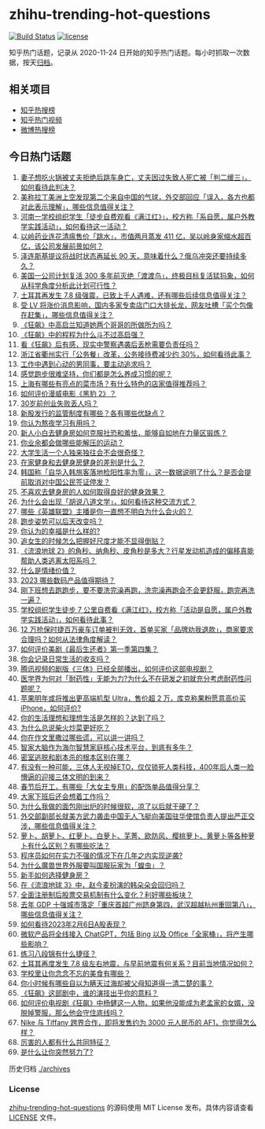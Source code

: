 # zhihu-trending-hot-questions

[![Build Status](https://github.com/justjavac/zhihu-trending-hot-questions/workflows/ci/badge.svg?branch=master)](https://github.com/justjavac/zhihu-trending-hot-questions/actions)
[![license](https://img.shields.io/github/license/justjavac/zhihu-trending-hot-questions)](https://github.com/justjavac/zhihu-trending-hot-questions/blob/master/LICENSE)

知乎热门话题，记录从 2020-11-24
日开始的知乎热门话题。每小时抓取一次数据，按天[归档](./archives)。

## 相关项目

- [知乎热搜榜](https://github.com/justjavac/zhihu-trending-top-search)
- [知乎热门视频](https://github.com/justjavac/zhihu-trending-hot-video)
- [微博热搜榜](https://github.com/justjavac/weibo-trending-hot-search)

## 今日热门话题

<!-- BEGIN -->
<!-- 最后更新时间 Tue Feb 07 2023 07:02:34 GMT+0800 (China Standard Time) -->

1. [妻子想吃火锅被丈夫拒绝后跳车身亡，丈夫因过失致人死亡被「判二缓三」，如何看待此判决？](https://www.zhihu.com/question/582413027)
1. [美称拉丁美洲上空发现第二个来自中国的气球，外交部回应「误入，各方也都对此表示理解」，哪些信息值得关注？](https://www.zhihu.com/question/582480337)
1. [河南一学校组织学生「徒步自费观看《满江红》」，校方称「系自愿，属户外教学实践活动」，如何看待这一活动？](https://www.zhihu.com/question/582466102)
1. [以岭药业连花清瘟售价「跳水」，市值两月蒸发 411 亿，吴以岭身家缩水超百亿，该公司发展前景如何？](https://www.zhihu.com/question/582430537)
1. [泽连斯基提议将战时状态再延长 90 天，意味着什么？俄乌冲突还要持续多久？](https://www.zhihu.com/question/582475748)
1. [美国一公司计划复活 300 多年前灭绝「渡渡鸟」，终极目标复活猛犸象，如何从科学角度分析此计划可行性？](https://www.zhihu.com/question/581720458)
1. [土耳其再发生 7.8 级强震，已致上千人遇难，还有哪些后续信息值得关注？](https://www.zhihu.com/question/582389691)
1. [受 LV 将涨价消息影响，国内多家专卖店门口大排长龙，网友吐槽「买个包像在赶集」，哪些信息值得关注？](https://www.zhihu.com/question/582316960)
1. [《狂飙》中高启兰知道她两个哥哥的所做所为吗？](https://www.zhihu.com/question/581550123)
1. [《狂飙》中的程程为什么斗不过高启强？](https://www.zhihu.com/question/582234428)
1. [看《狂飙》后有感，现实中警察遇袭后丢枪需要负责任吗？](https://www.zhihu.com/question/579287746)
1. [浙江省衢州实行「公务餐」改革，公务接待费减少约 30%，如何看待此事？](https://www.zhihu.com/question/582241242)
1. [工作中遇到心动的男同事，要主动追求吗？](https://www.zhihu.com/question/581982197)
1. [感觉跑步很难坚持，你们都是怎么养成习惯的呢？](https://www.zhihu.com/question/581126725)
1. [上海有哪些有亮点的菜市场？有什么特色的店家值得推荐吗？](https://www.zhihu.com/question/39219367)
1. [如何评价漫威电影《黑豹 2》？](https://www.zhihu.com/question/580718070)
1. [30岁前创业失败丢人吗？](https://www.zhihu.com/question/577327940)
1. [新股发行的监管制度有哪些？各有哪些优缺点？](https://www.zhihu.com/question/582480200)
1. [你认为熬夜学习有用吗？](https://www.zhihu.com/question/581707397)
1. [新人小白去健身房如何克服社恐和羞怯，能够自如地在力量区锻炼？](https://www.zhihu.com/question/580955301)
1. [你业余都会做哪些能解压的运动？](https://www.zhihu.com/question/581143316)
1. [大学生活一个人独来独往会不会很奇怪？](https://www.zhihu.com/question/582359197)
1. [在家健身和去健身房健身的差别是什么？](https://www.zhihu.com/question/581609877)
1. [韩国称「自华入韩旅客落地检阳性率为零」，这一数据说明了什么？是否会提前取消对中国公民签证停发？](https://www.zhihu.com/question/582284467)
1. [不喜欢去健身房的人如何取得良好的健身效果？](https://www.zhihu.com/question/581456336)
1. [为什么会出现「胡说八道文学」，如何看待这种交流方式？](https://www.zhihu.com/question/578840479)
1. [哪些《英雄联盟》主播是你一直想不明白为什么会火的？](https://www.zhihu.com/question/579015808)
1. [跑步姿势可以后天改变吗？](https://www.zhihu.com/question/579291334)
1. [你认为的幸福是什么样的?](https://www.zhihu.com/question/575648948)
1. [追女生的时候怎么把握好尺度才能不显得倒贴？](https://www.zhihu.com/question/581982781)
1. [《流浪地球 2》的角秒、纳角秒、皮角秒是多大？行星发动机造成的偏移真能帮助人类逃离太阳系吗？](https://www.zhihu.com/question/581484050)
1. [什么是情绪价值？](https://www.zhihu.com/question/326968879)
1. [2023 哪些数码产品值得期待？](https://www.zhihu.com/question/581521519)
1. [刚下班想去跑跑步，要不要洗完澡再跑，洗完澡再跑会不会更舒服，跑完再洗一遍？](https://www.zhihu.com/question/582020159)
1. [学校组织学生徒步 7 公里自费看《满江红》，校方称「活动是自愿，属户外教学实践活动」，如何看待此事？](https://www.zhihu.com/question/582466342)
1. [12 万抢保时捷百万豪车订单被判无效，首单买家「品牌劝我退款」，商家要求合理吗？如何从法律角度解读？](https://www.zhihu.com/question/582395174)
1. [如何评价美剧《最后生还者》第一季第四集？](https://www.zhihu.com/question/582097333)
1. [你会记录日常生活的收支吗？](https://www.zhihu.com/question/575991190)
1. [腾讯视频的剧版《三体》已经全部播出，如何评价这部电视剧？](https://www.zhihu.com/question/582075944)
1. [医学界为何对「耐药性」无能为力?为什么不在研发之初就充分考虑耐药性问题呢？](https://www.zhihu.com/question/581754127)
1. [苹果明年或将推出更高端机型 Ultra，售价超 2 万，库克称果粉愿意高价买 iPhone，如何评价?](https://www.zhihu.com/question/582418182)
1. [你的生活理想和理想生活是怎样的？达到了吗？](https://www.zhihu.com/question/581896706)
1. [为什么总说柴火炒菜更好吃？](https://www.zhihu.com/question/582075817)
1. [你在作文里撒过哪些谎，可以讲一讲吗？](https://www.zhihu.com/question/579124700)
1. [智家大脑作为海尔智慧家庭核心技术平台，到底有多牛？](https://www.zhihu.com/question/581952097)
1. [密室逃脱和剧本杀的根本区别在哪？](https://www.zhihu.com/question/436968320)
1. [有没有一种可能，三体人无视掉ETO，仅仅锁死人类科技，400年后人类一脸懵逼的迎接三体文明的到来？](https://www.zhihu.com/question/582221229)
1. [春节后开工，有哪些「大女主专用」的配饰单品值得分享？](https://www.zhihu.com/question/581102784)
1. [大家下班后还会想着工作吗？](https://www.zhihu.com/question/573098932)
1. [为什么我做的面包刚出炉的时候很软，凉了以后就干硬了？](https://www.zhihu.com/question/23329514)
1. [外交部副部长就美方武力袭击中国无人飞艇向美国驻华使馆负责人提出严正交涉，哪些信息值得关注？](https://www.zhihu.com/question/582402767)
1. [萝卜、胡萝卜、红萝卜、白萝卜、芜菁、欧防风、樱桃萝卜、黄萝卜等各种萝卜有什么区别？有哪些吃法？](https://www.zhihu.com/question/36321562)
1. [程序员如何在实力不强的情况下在几年之内实现逆袭?](https://www.zhihu.com/question/439893308)
1. [为什么魔兽世界外服要叫国服玩家为「蝗虫」？](https://www.zhihu.com/question/568401490)
1. [新手如何选择健身房？](https://www.zhihu.com/question/580907600)
1. [在《流浪地球 3》中，赵今麦扮演的韩朵朵会回归吗？](https://www.zhihu.com/question/581987043)
1. [全面注册制后股票交易机制有什么变化？利好哪些板块？](https://www.zhihu.com/question/582480717)
1. [去年 GDP 十强城市落定「重庆首超广州跻身第四，武汉超越杭州重回第八」，哪些信息值得关注？](https://www.zhihu.com/question/581662595)
1. [如何看待2023年2月6日A股表现？](https://www.zhihu.com/question/582424422)
1. [微软产品将全线接入 ChatGPT，包括 Bing 以及 Office「全家桶」，将产生哪些影响？](https://www.zhihu.com/question/582312398)
1. [练习八段锦有什么捷径？](https://www.zhihu.com/question/495953604)
1. [土耳其再度发生 7.8 级左右地震，与早前地震有何关系？目前当地情况如何？](https://www.zhihu.com/question/582495872)
1. [学校里让你念念不忘的美食有哪些？](https://www.zhihu.com/question/579523706)
1. [你小时候有哪些自以为瞒天过海却被父母知道得一清二楚的事？](https://www.zhihu.com/question/317600442)
1. [《狂飙》这部剧中，谁的演技出乎你的意料？](https://www.zhihu.com/question/580884883)
1. [如何评价电视剧《狂飙》中杨健这一人物，如果他没能成为老孟家的女婿，没脱掉警服，那么他会守住底线吗？](https://www.zhihu.com/question/581420606)
1. [Nike 与 Tiffany 跨界合作，即将发售约为 3000 元人民币的 AF1，你觉得怎么样？](https://www.zhihu.com/question/581316097)
1. [厉害的人都有什么共同特征？](https://www.zhihu.com/question/52379655)
1. [是什么让你突然努力了?](https://www.zhihu.com/question/582051746)

<!-- END -->

历史归档 [./archives](./archives)

### License

[zhihu-trending-hot-questions](https://github.com/justjavac/zhihu-trending-hot-questions)
的源码使用 MIT License 发布。具体内容请查看 [LICENSE](./LICENSE) 文件。
